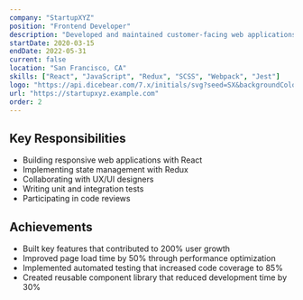 ```yaml
---
company: "StartupXYZ"
position: "Frontend Developer"
description: "Developed and maintained customer-facing web applications. Worked closely with designers to implement pixel-perfect responsive interfaces. Participated in agile development process and contributed to technical decision-making."
startDate: 2020-03-15
endDate: 2022-05-31
current: false
location: "San Francisco, CA"
skills: ["React", "JavaScript", "Redux", "SCSS", "Webpack", "Jest"]
logo: "https://api.dicebear.com/7.x/initials/svg?seed=SX&backgroundColor=10b981"
url: "https://startupxyz.example.com"
order: 2
---
```


## Key Responsibilities

- Building responsive web applications with React
- Implementing state management with Redux
- Collaborating with UX/UI designers
- Writing unit and integration tests
- Participating in code reviews

## Achievements

- Built key features that contributed to 200% user growth
- Improved page load time by 50% through performance optimization
- Implemented automated testing that increased code coverage to 85%
- Created reusable component library that reduced development time by 30%
